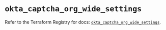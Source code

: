 # `okta_captcha_org_wide_settings`

Refer to the Terraform Registry for docs: [`okta_captcha_org_wide_settings`](https://registry.terraform.io/providers/okta/okta/4.13.0/docs/resources/captcha_org_wide_settings).
